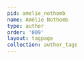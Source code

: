 ```yaml
---
pid: amelie_nothomb
name: Amélie Nothomb
type: author
order: '009'
layout: tagpage
collection: author_tags
---
```

